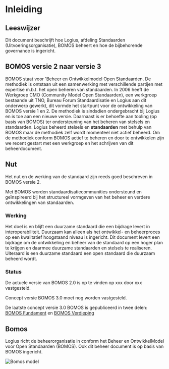 # Inleiding

## Leeswijzer

Dit document beschrijft hoe Logius, afdeling Standaarden
(Uitvoeringsorganisatie), BOMOS beheert en hoe de bijbehorende
governance is ingericht.

## BOMOS versie 2 naar versie 3

BOMOS staat voor 'Beheer en Ontwikkelmodel Open Standaarden. De
methodiek is ontstaan uit een samenwerking met verschillende partijen
met expertise m.b.t. het open beheren van standaarden. In 2006 heeft de
Werkgroep CMO (Community Model Open Standaarden), een werkgroep
bestaande uit TNO, Bureau Forum Standaardisatie en Logius aan dit
onderwerp gewerkt, dit vormde het startpunt voor de ontwikkeling van
BOMOS versie 1 en 2. De methodiek is sindsdien ondergebracht bij Logius
en is toe aan een nieuwe versie. Daarnaast is er behoefte aan tooling
(op basis van BOMOS) ter ondersteuning van het beheren van stelsels en
standaarden. Logius beheerd stelsels en **standaarden** met behulp van 
BOMOS maar de methodiek zelf wordt momenteel niet actief beheerd. Om de
methodiek conform BOMOS actief te beheren en door te ontwikkelen zijn we
recent gestart met een werkgroep en het schrijven van dit beheerdocument.

## Nut

Het nut en de werking van de standaard zijn reeds goed beschreven in
BOMOS versie 2.

Met BOMOS worden standaardisatiecommunities ondersteund en geïnspireerd
bij het structureel vormgeven van het beheer en verdere ontwikkelingen
van standaarden.

### Werking

Het doel is en blijft een duurzame standaard die een bijdrage levert in
interoperabiliteit. Duurzaam kan alleen als het ontwikkel- en
beheerproces op een kwalitatief hoogstaand niveau is ingericht. Dit
document levert een bijdrage om de ontwikkeling en beheer van de
standaard op een hoger plan te krijgen en daarmee duurzame standaarden
en stelsels te realiseren. Uiteraard is een duurzame standaard een open
standaard die duurzaam beheerd wordt.

### Status

De actuele versie van BOMOS 2.0 is op te vinden op xxx door xxx
vastgesteld.

Concept versie BOMOS 3.0 moet nog worden vastgesteld.

De laatste concept versie 3.0 BOMOS is gepubliceerd in twee delen: [BOMOS Fundament](https://gitdocumentatie.logius.nl/publicatie/bomos/fundament/) en [BOMOS Verdieping](https://gitdocumentatie.logius.nl/publicatie/bomos/verdieping/)

## Bomos

Logius richt de beheerorganisatie in conform het Beheer en
OntwikkelModel voor Open Standaarden (BOMOS). Ook dit beheer document is
op basis van BOMOS ingericht.

![Bomos model](images/image3.png "BOMOS model")
